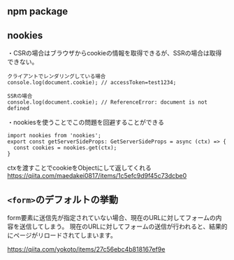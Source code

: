 ## npm package
## nookies
・CSRの場合はブラウザからcookieの情報を取得できるが、SSRの場合は取得できない。
```
クライアントでレンダリングしている場合
console.log(document.cookie); // accessToken=test1234;

SSRの場合
console.log(document.cookie); // ReferenceError: document is not defined
```
・nookiesを使うことでこの問題を回避することができる
```
import nookies from 'nookies';
export const getServerSideProps: GetServerSideProps = async (ctx) => {
  const cookies = nookies.get(ctx);
}
```
ctxを渡すことでcookieをObjectにして返してくれる
https://qiita.com/maedakei0817/items/1c5efc9d9f45c73dcbe0

## `<form>`のデフォルトの挙動
form要素に送信先が指定されていない場合、現在のURLに対してフォームの内容を送信してしまう。
現在のURLに対してフォームの送信が行われると、結果的にページがリロードされてしまいます。

https://qiita.com/yokoto/items/27c56ebc4b818167ef9e
